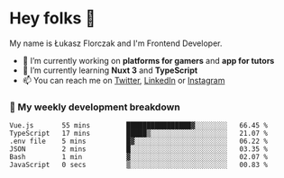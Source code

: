 # Hey folks 👋

My name is Łukasz Florczak and I'm Frontend Developer. 

- 🔭 I’m currently working on **platforms for gamers** and **app for tutors**
- 🌱 I’m currently learning **Nuxt 3** and **TypeScript**
- 📫 You can reach me on [Twitter](https://twitter.com/lukaszflorczak), [LinkedIn](https://pl.linkedin.com/in/lukasz-florczak) or [Instagram](https://instagram.com/lukaszflorczak)


### 🧮 My weekly development breakdown

<!--START_SECTION:waka-->

```text
Vue.js       55 mins         ████████████████▓░░░░░░░░   66.45 %
TypeScript   17 mins         █████▒░░░░░░░░░░░░░░░░░░░   21.07 %
.env file    5 mins          █▓░░░░░░░░░░░░░░░░░░░░░░░   06.22 %
JSON         2 mins          █░░░░░░░░░░░░░░░░░░░░░░░░   03.35 %
Bash         1 min           ▓░░░░░░░░░░░░░░░░░░░░░░░░   02.07 %
JavaScript   0 secs          ▒░░░░░░░░░░░░░░░░░░░░░░░░   00.83 %
```

<!--END_SECTION:waka-->

<!--
**lukaszflorczak/lukaszflorczak** is a ✨ _special_ ✨ repository because its `README.md` (this file) appears on your GitHub profile.

Here are some ideas to get you started:

- 🔭 I’m currently working on ...
- 🌱 I’m currently learning ...
- 👯 I’m looking to collaborate on ...
- 🤔 I’m looking for help with ...
- 💬 Ask me about ...
- 📫 How to reach me: ...
- 😄 Pronouns: ...
- ⚡ Fun fact: ...
-->
